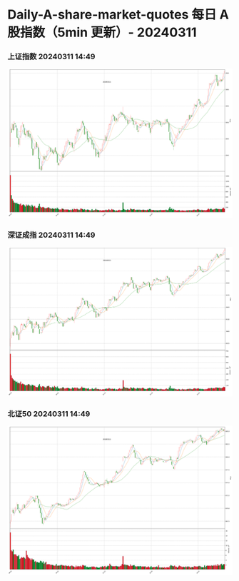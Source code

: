 
# Daily-A-share-market-quotes 每日 A 股指数（5min 更新）- 20240311

### 上证指数 20240311 14:49
![](./fig/2024/3/20240311-sh000001.png)

### 深证成指 20240311 14:49
![](./fig/2024/3/20240311-sz399001.png)

### 北证50 20240311 14:49
![](./fig/2024/3/20240311-bj899050.png)
